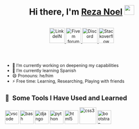 <h1 align="center">Hi there, I'm <a href="https://github.com/RezaNoel" target="_blank">Reza Noel</a> <img
src="https://github.com/blackcater/blackcater/raw/main/images/Hi.gif" height="32" /></h1>




<p align="center">
<br/>
<a href="https://www.linkedin.com/in/rezanoel">
  <img alt="LinkdeIN" width="50px" src="https://img.freepik.com/premium-vector/linkedin-logo_578229-227.jpg" />
</a>
<a href="https://forum.cfx.re/u/rezanoel/activity/topics">
  <img alt="Fivem forum" width="50px" src="https://img.icons8.com/?size=512&id=gdOksUo2UvLH&format=png" />
</a>
<a href="https://discord.com/invite/K4sT5u6qgm">
  <img alt="Discord" width="50px" src="https://uxwing.com/wp-content/themes/uxwing/download/brands-and-social-media/discord-square-color-icon.png" />
</a>
<a href="https://stackoverflow.com/users/23895657/reza-noel">
  <img alt="Stackoverflow" width="50px" src="https://www.vectorlogo.zone/logos/stackoverflow/stackoverflow-tile.svg" />
</a>


</p>
<br/><br/>


- 🔭 I’m currently working on deepening my capabilities
- 🌱 I’m currently learning Spanish
- 😄 Pronouns: he/him
- ⚡ Free time: Learning, Researching, Playing with friends

<h2> 🚀 &nbsp;Some Tools I Have Used and Learned</h2>
<p align="left">
<img src="https://cdn.jsdelivr.net/gh/devicons/devicon/icons/vscode/vscode-original.svg" alt="vscode" width="45" height="45"/>
<img src="https://upload.wikimedia.org/wikipedia/commons/thumb/1/1d/PyCharm_Icon.svg/1024px-PyCharm_Icon.svg.png" alt="bash" width="45" height="45"/>
<img src="https://www.svgrepo.com/show/353657/django-icon.svg" alt="django" width="45" height="45"/>
<img src="https://upload.wikimedia.org/wikipedia/commons/thumb/c/c3/Python-logo-notext.svg/1869px-Python-logo-notext.svg.png" alt="python" width="45" height="45"/>
<img src="https://upload.wikimedia.org/wikipedia/commons/thumb/3/38/HTML5_Badge.svg/2048px-HTML5_Badge.svg.png" alt="html5" width="45" height="45"/>
<img src="https://cdn.icon-icons.com/icons2/844/PNG/512/CSS3_icon-icons.com_67069.png" alt="css3" width="55" height="55"/>
<img src="https://cdn.freebiesupply.com/logos/large/2x/bootstrap-4-logo-svg-vector.svg" alt="bootstrap" width="45" height="45"/>
  
</p>
